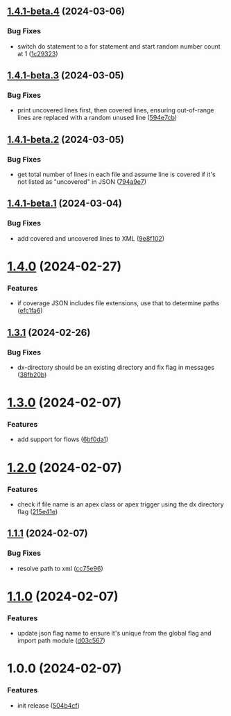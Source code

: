 ## [1.4.1-beta.4](https://github.com/mcarvin8/apex-code-coverage-transformer/compare/v1.4.1-beta.3...v1.4.1-beta.4) (2024-03-06)

### Bug Fixes

- switch do statement to a for statement and start random number count at 1 ([1c29323](https://github.com/mcarvin8/apex-code-coverage-transformer/commit/1c293238e059d47eace1fd395d230e51bb399315))

## [1.4.1-beta.3](https://github.com/mcarvin8/apex-code-coverage-transformer/compare/v1.4.1-beta.2...v1.4.1-beta.3) (2024-03-05)

### Bug Fixes

- print uncovered lines first, then covered lines, ensuring out-of-range lines are replaced with a random unused line ([594e7cb](https://github.com/mcarvin8/apex-code-coverage-transformer/commit/594e7cb47b6acf0823a02fb67a3cc681980e8e0f))

## [1.4.1-beta.2](https://github.com/mcarvin8/apex-code-coverage-transformer/compare/v1.4.1-beta.1...v1.4.1-beta.2) (2024-03-05)

### Bug Fixes

- get total number of lines in each file and assume line is covered if it's not listed as "uncovered" in JSON ([794a9e7](https://github.com/mcarvin8/apex-code-coverage-transformer/commit/794a9e7813db182e47f46c2275a8064b8d92e261))

## [1.4.1-beta.1](https://github.com/mcarvin8/apex-code-coverage-transformer/compare/v1.4.0...v1.4.1-beta.1) (2024-03-04)

### Bug Fixes

- add covered and uncovered lines to XML ([9e8f102](https://github.com/mcarvin8/apex-code-coverage-transformer/commit/9e8f102e9e5c848f5bd604fb2755ae7ea2172cc9))

# [1.4.0](https://github.com/mcarvin8/apex-code-coverage-transformer/compare/v1.3.1...v1.4.0) (2024-02-27)

### Features

- if coverage JSON includes file extensions, use that to determine paths ([efc1fa6](https://github.com/mcarvin8/apex-code-coverage-transformer/commit/efc1fa61ce21cff394bbc696afce88c4d57894ea))

## [1.3.1](https://github.com/mcarvin8/apex-code-coverage-transformer/compare/v1.3.0...v1.3.1) (2024-02-26)

### Bug Fixes

- dx-directory should be an existing directory and fix flag in messages ([38fb20b](https://github.com/mcarvin8/apex-code-coverage-transformer/commit/38fb20b8a107c203ba78266cb05d133805135ce4))

# [1.3.0](https://github.com/mcarvin8/apex-code-coverage-transformer/compare/v1.2.0...v1.3.0) (2024-02-07)

### Features

- add support for flows ([6bf0da1](https://github.com/mcarvin8/apex-code-coverage-transformer/commit/6bf0da14a39871dc3b7d50565416c2d24fba7524))

# [1.2.0](https://github.com/mcarvin8/apex-code-coverage-transformer/compare/v1.1.1...v1.2.0) (2024-02-07)

### Features

- check if file name is an apex class or apex trigger using the dx directory flag ([215e41e](https://github.com/mcarvin8/apex-code-coverage-transformer/commit/215e41eab0c41e2861d86370b0bddae2b2e487f0))

## [1.1.1](https://github.com/mcarvin8/apex-code-coverage-transformer/compare/v1.1.0...v1.1.1) (2024-02-07)

### Bug Fixes

- resolve path to xml ([cc75e96](https://github.com/mcarvin8/apex-code-coverage-transformer/commit/cc75e96ef26120f86cff8588256e4f55e79d5473))

# [1.1.0](https://github.com/mcarvin8/apex-code-coverage-transformer/compare/v1.0.0...v1.1.0) (2024-02-07)

### Features

- update json flag name to ensure it's unique from the global flag and import path module ([d03c567](https://github.com/mcarvin8/apex-code-coverage-transformer/commit/d03c567a7549e5ada291d82525c78e19a1b8fcba))

# 1.0.0 (2024-02-07)

### Features

- init release ([504b4cf](https://github.com/mcarvin8/apex-code-coverage-transformer/commit/504b4cfb028fc14241b892e1cc872adadec736d7))
